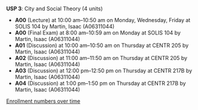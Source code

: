 **USP 3**: City and Social Theory (4 units)

- **A00** (Lecture) at 10:00 am–10:50 am on Monday, Wednesday, Friday at SOLIS 104 by Martin, Isaac (A06311044)
- **A00** (Final Exam) at 8:00 am–10:59 am on Monday at SOLIS 104 by Martin, Isaac (A06311044)
- **A01** (Discussion) at 10:00 am–10:50 am on Thursday at CENTR 205 by Martin, Isaac (A06311044)
- **A02** (Discussion) at 11:00 am–11:50 am on Thursday at CENTR 205 by Martin, Isaac (A06311044)
- **A03** (Discussion) at 12:00 pm–12:50 pm on Thursday at CENTR 217B by Martin, Isaac (A06311044)
- **A04** (Discussion) at 1:00 pm–1:50 pm on Thursday at CENTR 217B by Martin, Isaac (A06311044)

[Enrollment numbers over time](./USP3.tsv)
